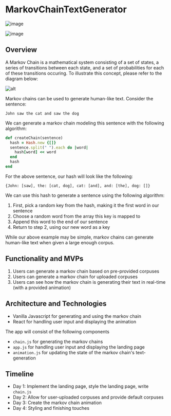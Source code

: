 # MarkovChainTextGenerator

![image](https://github.com/user-attachments/assets/b9e2392a-2390-4b27-8750-2ef8d1d91855)


![image](https://github.com/user-attachments/assets/9f88ea0e-c664-47a6-955a-34e29c82102c)


## Overview 

A Markov Chain is a mathematical system consisting of a set of states, a series of transitions between each state, and a set of probabilities for each of these transitions occuring. 
To illustrate this concept, please refer to the diagram below:

![alt](http://4.bp.blogspot.com/-u9XslQrACb8/VK71Cym3zQI/AAAAAAAAAA0/DAxkKTcCKvc/s1600/markovdiag.png)

Markov chains can be used to generate human-like text. Consider the sentence:
```
John saw the cat and saw the dog
```

We can generate a markov chain modeling this sentence with the following algorithm:
```ruby
def createChain(sentence)
  hash = Hash.new {[]}
  sentence.split(" ").each do |word| 
    hash[word] << word
  end 
  hash 
end
```

For the above sentence, our hash will look like the following: 
```
{John: [saw], the: [cat, dog], cat: [and], and: [the], dog: []}
```

We can use this hash to generate a sentence using the following algorithm: 
1. First, pick a random key from the hash, making it the first word in our sentence
2. Choose a random word from the array this key is mapped to
3. Append this word to the end of our sentence
4. Return to step 2, using our new word as a key 

While our above example may be simple, markov chains can generate human-like text when given a large enough corpus. 

## Functionality and MVPs 
1. Users can generate a markov chain based on pre-provided corpuses
2. Users can generate a markov chain for uploaded corpuses 
3. Users can see how the markov chain is generating their text in real-time (with a provided animation) 

## Architecture and Technologies 
* Vanilla Javascript for generating and using the markov chain 
* React for handling user input and displaying the animation 

The app will consist of the following components 
* `chain.js` for generating the markov chains 
* `app.js` for handling user input and displaying the landing page 
* `animation.js` for updating the state of the markov chain's text-generation 

## Timeline 
* Day 1: Implement the landing page, style the landing page, write `chain.js`
* Day 2: Allow for user-uploaded corpuses and provide default corpuses 
* Day 3: Create the markov chain animation 
* Day 4: Styling and finishing touches 
